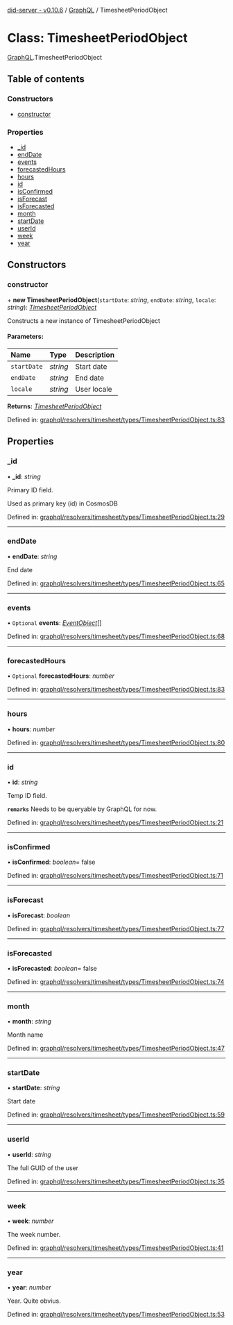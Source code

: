 [did-server - v0.10.6](../README.md) / [GraphQL](../modules/graphql.md) / TimesheetPeriodObject

# Class: TimesheetPeriodObject

[GraphQL](../modules/graphql.md).TimesheetPeriodObject

## Table of contents

### Constructors

- [constructor](graphql.timesheetperiodobject.md#constructor)

### Properties

- [\_id](graphql.timesheetperiodobject.md#_id)
- [endDate](graphql.timesheetperiodobject.md#enddate)
- [events](graphql.timesheetperiodobject.md#events)
- [forecastedHours](graphql.timesheetperiodobject.md#forecastedhours)
- [hours](graphql.timesheetperiodobject.md#hours)
- [id](graphql.timesheetperiodobject.md#id)
- [isConfirmed](graphql.timesheetperiodobject.md#isconfirmed)
- [isForecast](graphql.timesheetperiodobject.md#isforecast)
- [isForecasted](graphql.timesheetperiodobject.md#isforecasted)
- [month](graphql.timesheetperiodobject.md#month)
- [startDate](graphql.timesheetperiodobject.md#startdate)
- [userId](graphql.timesheetperiodobject.md#userid)
- [week](graphql.timesheetperiodobject.md#week)
- [year](graphql.timesheetperiodobject.md#year)

## Constructors

### constructor

\+ **new TimesheetPeriodObject**(`startDate`: *string*, `endDate`: *string*, `locale`: *string*): [*TimesheetPeriodObject*](graphql.timesheetperiodobject.md)

Constructs a new instance of TimesheetPeriodObject

#### Parameters:

Name | Type | Description |
:------ | :------ | :------ |
`startDate` | *string* | Start date   |
`endDate` | *string* | End date   |
`locale` | *string* | User locale    |

**Returns:** [*TimesheetPeriodObject*](graphql.timesheetperiodobject.md)

Defined in: [graphql/resolvers/timesheet/types/TimesheetPeriodObject.ts:83](https://github.com/Puzzlepart/did/blob/dev/server/graphql/resolvers/timesheet/types/TimesheetPeriodObject.ts#L83)

## Properties

### \_id

• **\_id**: *string*

Primary ID field.

Used as primary key (id) in CosmosDB

Defined in: [graphql/resolvers/timesheet/types/TimesheetPeriodObject.ts:29](https://github.com/Puzzlepart/did/blob/dev/server/graphql/resolvers/timesheet/types/TimesheetPeriodObject.ts#L29)

___

### endDate

• **endDate**: *string*

End date

Defined in: [graphql/resolvers/timesheet/types/TimesheetPeriodObject.ts:65](https://github.com/Puzzlepart/did/blob/dev/server/graphql/resolvers/timesheet/types/TimesheetPeriodObject.ts#L65)

___

### events

• `Optional` **events**: [*EventObject*](graphql.eventobject.md)[]

Defined in: [graphql/resolvers/timesheet/types/TimesheetPeriodObject.ts:68](https://github.com/Puzzlepart/did/blob/dev/server/graphql/resolvers/timesheet/types/TimesheetPeriodObject.ts#L68)

___

### forecastedHours

• `Optional` **forecastedHours**: *number*

Defined in: [graphql/resolvers/timesheet/types/TimesheetPeriodObject.ts:83](https://github.com/Puzzlepart/did/blob/dev/server/graphql/resolvers/timesheet/types/TimesheetPeriodObject.ts#L83)

___

### hours

• **hours**: *number*

Defined in: [graphql/resolvers/timesheet/types/TimesheetPeriodObject.ts:80](https://github.com/Puzzlepart/did/blob/dev/server/graphql/resolvers/timesheet/types/TimesheetPeriodObject.ts#L80)

___

### id

• **id**: *string*

Temp ID field.

**`remarks`** Needs to be queryable by GraphQL for now.

Defined in: [graphql/resolvers/timesheet/types/TimesheetPeriodObject.ts:21](https://github.com/Puzzlepart/did/blob/dev/server/graphql/resolvers/timesheet/types/TimesheetPeriodObject.ts#L21)

___

### isConfirmed

• **isConfirmed**: *boolean*= false

Defined in: [graphql/resolvers/timesheet/types/TimesheetPeriodObject.ts:71](https://github.com/Puzzlepart/did/blob/dev/server/graphql/resolvers/timesheet/types/TimesheetPeriodObject.ts#L71)

___

### isForecast

• **isForecast**: *boolean*

Defined in: [graphql/resolvers/timesheet/types/TimesheetPeriodObject.ts:77](https://github.com/Puzzlepart/did/blob/dev/server/graphql/resolvers/timesheet/types/TimesheetPeriodObject.ts#L77)

___

### isForecasted

• **isForecasted**: *boolean*= false

Defined in: [graphql/resolvers/timesheet/types/TimesheetPeriodObject.ts:74](https://github.com/Puzzlepart/did/blob/dev/server/graphql/resolvers/timesheet/types/TimesheetPeriodObject.ts#L74)

___

### month

• **month**: *string*

Month name

Defined in: [graphql/resolvers/timesheet/types/TimesheetPeriodObject.ts:47](https://github.com/Puzzlepart/did/blob/dev/server/graphql/resolvers/timesheet/types/TimesheetPeriodObject.ts#L47)

___

### startDate

• **startDate**: *string*

Start date

Defined in: [graphql/resolvers/timesheet/types/TimesheetPeriodObject.ts:59](https://github.com/Puzzlepart/did/blob/dev/server/graphql/resolvers/timesheet/types/TimesheetPeriodObject.ts#L59)

___

### userId

• **userId**: *string*

The full GUID of the user

Defined in: [graphql/resolvers/timesheet/types/TimesheetPeriodObject.ts:35](https://github.com/Puzzlepart/did/blob/dev/server/graphql/resolvers/timesheet/types/TimesheetPeriodObject.ts#L35)

___

### week

• **week**: *number*

The week number.

Defined in: [graphql/resolvers/timesheet/types/TimesheetPeriodObject.ts:41](https://github.com/Puzzlepart/did/blob/dev/server/graphql/resolvers/timesheet/types/TimesheetPeriodObject.ts#L41)

___

### year

• **year**: *number*

Year. Quite obvius.

Defined in: [graphql/resolvers/timesheet/types/TimesheetPeriodObject.ts:53](https://github.com/Puzzlepart/did/blob/dev/server/graphql/resolvers/timesheet/types/TimesheetPeriodObject.ts#L53)
